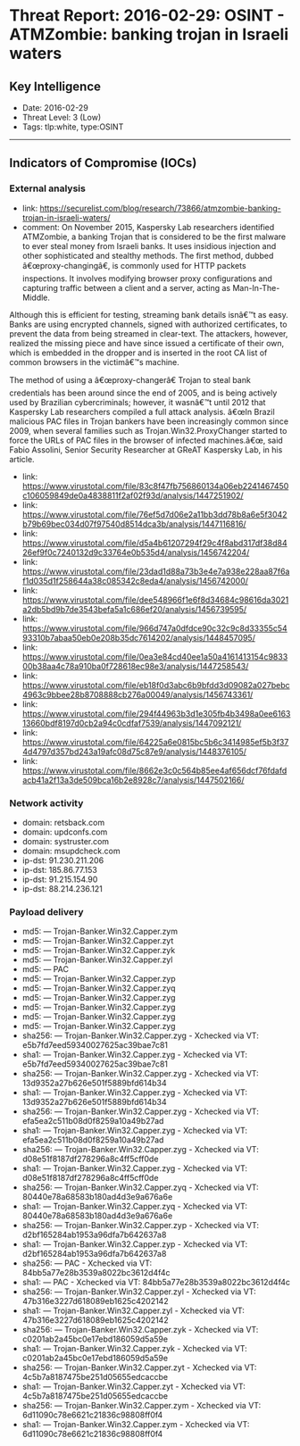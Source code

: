 # Threat Report: 2016-02-29: OSINT - ATMZombie: banking trojan in Israeli waters


## Key Intelligence
* Date: 2016-02-29
* Threat Level: 3 (Low)
* Tags: tlp:white, type:OSINT

---

## Indicators of Compromise (IOCs)
### External analysis
* link: https://securelist.com/blog/research/73866/atmzombie-banking-trojan-in-israeli-waters/
* comment: On November 2015, Kaspersky Lab researchers identified ATMZombie, a banking Trojan that is considered to be the first malware to ever steal money from Israeli banks. It uses insidious injection and other sophisticated and stealthy methods. The first method, dubbed â€œproxy-changingâ€, is commonly used for HTTP packets inspections. It involves modifying browser proxy configurations and capturing traffic between a client and a server, acting as Man-In-The-Middle.

Although this is efficient for testing, streaming bank details isnâ€™t as easy. Banks are using encrypted channels, signed with authorized certificates, to prevent the data from being streamed in clear-text. The attackers, however, realized the missing piece and have since issued a certificate of their own, which is embedded in the dropper and is inserted in the root CA list of common browsers in the victimâ€™s machine.

The method of using a â€œproxy-changerâ€ Trojan to steal bank credentials has been around since the end of 2005, and is being actively used by Brazilian cybercriminals; however, it wasnâ€™t until 2012 that Kaspersky Lab researchers compiled a full attack analysis. â€œIn Brazil malicious PAC files in Trojan bankers have been increasingly common since 2009, when several families such as Trojan.Win32.ProxyChanger started to force the URLs of PAC files in the browser of infected machines.â€œ, said Fabio Assolini, Senior Security Researcher at GReAT Kaspersky Lab, in his article.
* link: https://www.virustotal.com/file/83c8f47fb756860134a06eb2241467450c106059849de0a4838811f2af02f93d/analysis/1447251902/
* link: https://www.virustotal.com/file/76ef5d7d06e2a11bb3dd78b8a6e5f3042b79b69bec034d07f97540d8514dca3b/analysis/1447116816/
* link: https://www.virustotal.com/file/d5a4b61207294f29c4f8abd317df38d8426ef9f0c7240132d9c33764e0b535d4/analysis/1456742204/
* link: https://www.virustotal.com/file/23dad1d88a73b3e4e7a938e228aa87f6af1d035d1f258644a38c085342c8eda4/analysis/1456742000/
* link: https://www.virustotal.com/file/dee548966f1e6f8d34684c98616da3021a2db5bd9b7de3543befa5a1c686ef20/analysis/1456739595/
* link: https://www.virustotal.com/file/966d747a0dfdce90c32c9c8d33355c5493310b7abaa50eb0e208b35dc7614202/analysis/1448457095/
* link: https://www.virustotal.com/file/0ea3e84cd40ee1a50a4161413154c983300b38aa4c78a910ba0f728618ec98e3/analysis/1447258543/
* link: https://www.virustotal.com/file/eb18f0d3abc6b9bfdd3d09082a027bebc4963c9bbee28b8708888cb276a00049/analysis/1456743361/
* link: https://www.virustotal.com/file/294f44963b3d1e305fb4b3498a0ee616313660bdf8197d0cb2a94c0cdfaf7539/analysis/1447092121/
* link: https://www.virustotal.com/file/64225a6e0815bc5b6c3414985ef5b3f374d4797d357bd243a19afc08d75c87e9/analysis/1448376105/
* link: https://www.virustotal.com/file/8662e3c0c564b85ee4af656dcf76fdafdacb41a2f13a3de509bca16b2e8928c7/analysis/1447502166/

### Network activity
* domain: retsback.com
* domain: updconfs.com
* domain: systruster.com
* domain: msupdcheck.com
* ip-dst: 91.230.211.206
* ip-dst: 185.86.77.153
* ip-dst: 91.215.154.90
* ip-dst: 88.214.236.121

### Payload delivery
* md5: <md5> — Trojan-Banker.Win32.Capper.zym
* md5: <md5> — Trojan-Banker.Win32.Capper.zyt
* md5: <md5> — Trojan-Banker.Win32.Capper.zyk
* md5: <md5> — Trojan-Banker.Win32.Capper.zyl
* md5: <md5> — PAC
* md5: <md5> — Trojan-Banker.Win32.Capper.zyp
* md5: <md5> — Trojan-Banker.Win32.Capper.zyq
* md5: <md5> — Trojan-Banker.Win32.Capper.zyg
* md5: <md5> — Trojan-Banker.Win32.Capper.zyg
* md5: <md5> — Trojan-Banker.Win32.Capper.zyg
* md5: <md5> — Trojan-Banker.Win32.Capper.zyg
* sha256: <sha256> — Trojan-Banker.Win32.Capper.zyg - Xchecked via VT: e5b7fd7eed59340027625ac39bae7c81
* sha1: <sha1> — Trojan-Banker.Win32.Capper.zyg - Xchecked via VT: e5b7fd7eed59340027625ac39bae7c81
* sha256: <sha256> — Trojan-Banker.Win32.Capper.zyg - Xchecked via VT: 13d9352a27b626e501f5889bfd614b34
* sha1: <sha1> — Trojan-Banker.Win32.Capper.zyg - Xchecked via VT: 13d9352a27b626e501f5889bfd614b34
* sha256: <sha256> — Trojan-Banker.Win32.Capper.zyg - Xchecked via VT: efa5ea2c511b08d0f8259a10a49b27ad
* sha1: <sha1> — Trojan-Banker.Win32.Capper.zyg - Xchecked via VT: efa5ea2c511b08d0f8259a10a49b27ad
* sha256: <sha256> — Trojan-Banker.Win32.Capper.zyg - Xchecked via VT: d08e51f8187df278296a8c4ff5cff0de
* sha1: <sha1> — Trojan-Banker.Win32.Capper.zyg - Xchecked via VT: d08e51f8187df278296a8c4ff5cff0de
* sha256: <sha256> — Trojan-Banker.Win32.Capper.zyq - Xchecked via VT: 80440e78a68583b180ad4d3e9a676a6e
* sha1: <sha1> — Trojan-Banker.Win32.Capper.zyq - Xchecked via VT: 80440e78a68583b180ad4d3e9a676a6e
* sha256: <sha256> — Trojan-Banker.Win32.Capper.zyp - Xchecked via VT: d2bf165284ab1953a96dfa7b642637a8
* sha1: <sha1> — Trojan-Banker.Win32.Capper.zyp - Xchecked via VT: d2bf165284ab1953a96dfa7b642637a8
* sha256: <sha256> — PAC - Xchecked via VT: 84bb5a77e28b3539a8022bc3612d4f4c
* sha1: <sha1> — PAC - Xchecked via VT: 84bb5a77e28b3539a8022bc3612d4f4c
* sha256: <sha256> — Trojan-Banker.Win32.Capper.zyl - Xchecked via VT: 47b316e3227d618089eb1625c4202142
* sha1: <sha1> — Trojan-Banker.Win32.Capper.zyl - Xchecked via VT: 47b316e3227d618089eb1625c4202142
* sha256: <sha256> — Trojan-Banker.Win32.Capper.zyk - Xchecked via VT: c0201ab2a45bc0e17ebd186059d5a59e
* sha1: <sha1> — Trojan-Banker.Win32.Capper.zyk - Xchecked via VT: c0201ab2a45bc0e17ebd186059d5a59e
* sha256: <sha256> — Trojan-Banker.Win32.Capper.zyt - Xchecked via VT: 4c5b7a8187475be251d05655edcaccbe
* sha1: <sha1> — Trojan-Banker.Win32.Capper.zyt - Xchecked via VT: 4c5b7a8187475be251d05655edcaccbe
* sha256: <sha256> — Trojan-Banker.Win32.Capper.zym - Xchecked via VT: 6d11090c78e6621c21836c98808ff0f4
* sha1: <sha1> — Trojan-Banker.Win32.Capper.zym - Xchecked via VT: 6d11090c78e6621c21836c98808ff0f4
